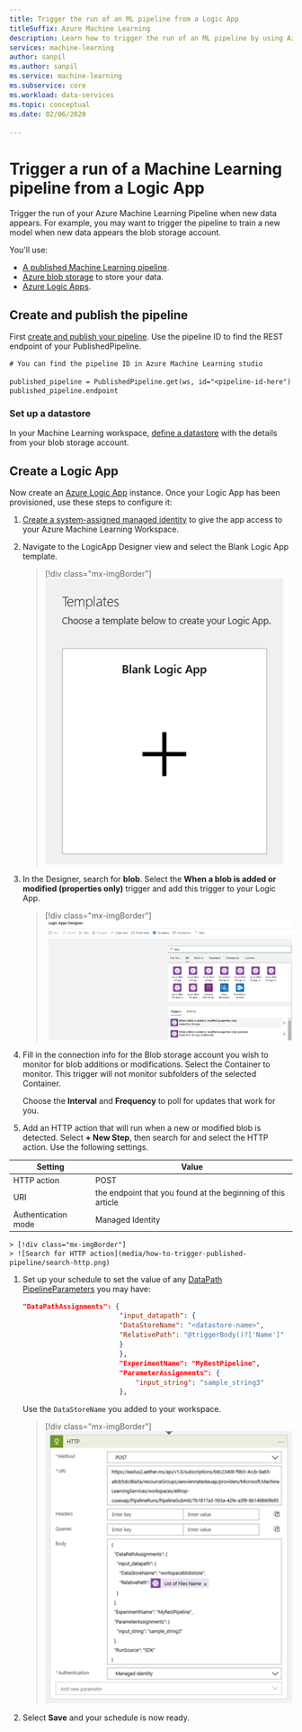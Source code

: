 ```yaml
---
title: Trigger the run of an ML pipeline from a Logic App
titleSuffix: Azure Machine Learning
description: Learn how to trigger the run of an ML pipeline by using Azure Logic Apps.
services: machine-learning
author: sanpil
ms.author: sanpil
ms.service: machine-learning
ms.subservice: core
ms.workload: data-services
ms.topic: conceptual
ms.date: 02/06/2020

---
```

# Trigger a run of a Machine Learning pipeline from a Logic App

Trigger the run of your Azure Machine Learning Pipeline when new data appears. For example, you may want to trigger the pipeline to train a new model when new data appears the blob storage account.

You'll use:
* [A published Machine Learning pipeline](concept-ml-pipelines.md).
* [Azure blob storage](../storage/blobs/storage-blobs-overview.md) to store your data.
* [Azure Logic Apps](../logic-apps/logic-apps-overview.md).

## Create and publish the pipeline

First [create and publish your pipeline](how-to-create-your-first-pipeline.md).  Use the pipeline ID to find the REST endpoint of your PublishedPipeline.

```
# You can find the pipeline ID in Azure Machine Learning studio

published_pipeline = PublishedPipeline.get(ws, id="<pipeline-id-here")
published_pipeline.endpoint 
```

### Set up a datastore

In your Machine Learning workspace, [define a datastore](how-to-access-data.md) with the details from your blob storage account.

## Create a Logic App

Now create an [Azure Logic App](../logic-apps/logic-apps-overview.md) instance. Once your Logic App has been provisioned, use these steps to configure it:

1.  [Create a system-assigned managed identity](../logic-apps/create-managed-service-identity.md) to give the app access to your Azure Machine Learning Workspace. 

1. Navigate to the LogicApp Designer view and select the Blank Logic App template. 
    > [!div class="mx-imgBorder"]
    > ![Blank template](media/how-to-trigger-published-pipeline/blank-template.png)

1. In the Designer, search for **blob**. Select the **When a blob is added or modified (properties only)** trigger and add this trigger to your Logic App.
    > [!div class="mx-imgBorder"]
    > ![Add trigger](media/how-to-trigger-published-pipeline/add-trigger.png)

1. Fill in the connection info for the Blob storage account you wish to monitor for blob additions or modifications. Select the Container to monitor. This trigger will not monitor subfolders of the selected Container.
 
    Choose the **Interval** and **Frequency** to poll for updates that work for you.  

1. Add an HTTP action that will run when a new or modified blob is detected. Select **+ New Step**, then search for and select the HTTP action. Use the following settings.


  | Setting | Value | 
  |---|---|
  | HTTP action | POST |
  | URI |the endpoint that you found at the beginning of this article |
  | Authentication mode | Managed Identity |

    > [!div class="mx-imgBorder"]
    > ![Search for HTTP action](media/how-to-trigger-published-pipeline/search-http.png)

1. Set up your schedule to set the value of any [DataPath PipelineParameters](https://github.com/Azure/MachineLearningNotebooks/blob/master/how-to-use-azureml/machine-learning-pipelines/intro-to-pipelines/aml-pipelines-showcasing-datapath-and-pipelineparameter.ipynb) you may have:

    ```json
    "DataPathAssignments": { 
                            "input_datapath": { 
                            "DataStoreName": "<datastore-name>", 
                            "RelativePath": "@triggerBody()?['Name']" 
                            } 
                            }, 
                            "ExperimentName": "MyRestPipeline", 
                            "ParameterAssignments": { 
                                "input_string": "sample_string3" 
                            },
    ```

     Use the `DataStoreName` you added to your workspace.
     
    > [!div class="mx-imgBorder"]
    > ![HTTP settings](media/how-to-trigger-published-pipeline/http-settings.png)

1. Select **Save** and your schedule is now ready.